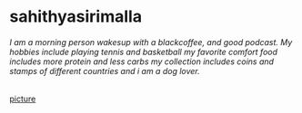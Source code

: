 # sahithyasirimalla
###### I am a morning person wakesup with a blackcoffee, and good podcast. My hobbies include playing tennis and basketball my favorite comfort food includes more protein and less carbs my collection includes coins and stamps of different countries and i am a dog lover.

[picture](sahithya.jpg)